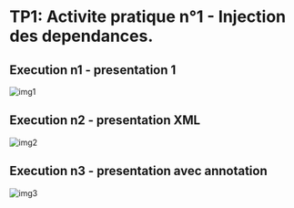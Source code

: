 # TP1: Activite pratique n°1 - Injection des dependances.

## Execution n1 - presentation 1

![img1]()

## Execution n2 - presentation XML

![img2]()

## Execution n3 - presentation avec annotation

![img3]()